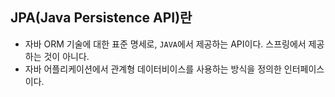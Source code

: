 ## JPA(Java Persistence API)란

- 자바 ORM 기술에 대한 표준 명세로, `JAVA`에서 제공하는 API이다. 스프링에서 제공하는 것이 아니다.
- 자바 어플리케이션에서 관계형 데이터비이스를 사용하는 방식을 정의한 인터페이스이다.
